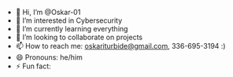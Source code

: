 - 👋 Hi, I’m @Oskar-01
- 👀 I’m interested in Cybersecurity 
- 🌱 I’m currently learning everything
- 💞️ I’m looking to collaborate on projects 
- 📫 How to reach me: oskariturbide@gmail.com, 336-695-3194 :)
- 😄 Pronouns: he/him
- ⚡ Fun fact: 

<!---
Oskar-01/Oskar-01 is a ✨ special ✨ repository because its `README.md` (this file) appears on your GitHub profile.
You can click the Preview link to take a look at your changes.
--->
